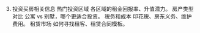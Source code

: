 3. 投资买房相关信息
热门投资区域
各区域的租金回报率、升值潜力。
房产类型对比
公寓 vs 别墅，哪个更适合投资。
税务和成本
印花税、房东义务、维护费用。
租赁市场
如何寻找租客、租赁合同模板。
